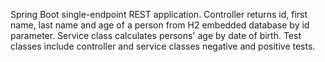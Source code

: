 Spring Boot single-endpoint REST application. 
Controller returns id, first name, last name and age of a person from H2 embedded database by id parameter.
Service class calculates persons' age by date of birth.
Test classes include controller and service classes negative and positive tests.